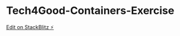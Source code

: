 # Tech4Good-Containers-Exercise

[Edit on StackBlitz ⚡️](https://stackblitz.com/edit/longtermgoals-setup-z4ayec)